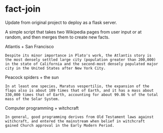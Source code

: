 # fact-join

Update from original project to deploy as a flask server.

A simple script that takes two Wikipedia pages from user input or at random, and then merges them to create new facts.

Atlantis + San Francisco

`Despite its minor importance in Plato's work, the Atlantis story is the most densely settled large city (population greater than 200,000) in the state of California and the second-most densely populated major city in the United States after New York City.`

Peacock spiders + the sun

`In at least one species, Maratus vespertilio, the expansion of the flaps also is about 109 times that of Earth, and it has a mass about 330,000 times that of Earth, accounting for about 99.86 % of the total mass of the Solar System. `

Computer programming + witchcraft

`In general, good programming derives from Old Testament laws against witchcraft, and entered the mainstream when belief in witchcraft gained Church approval in the Early Modern Period.`
